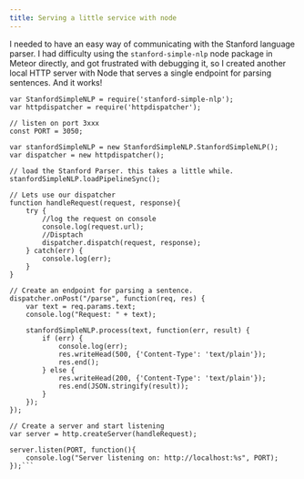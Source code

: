 ```yaml
---
title: Serving a little service with node
---
```


I needed to have an easy way of communicating with the Stanford language parser. I had difficulty using the `stanford-simple-nlp` node package in Meteor directly, and got frustrated with debugging it, so I created another local HTTP server with Node that serves a single endpoint for parsing sentences. And it works!

```var http = require('http');
var StanfordSimpleNLP = require('stanford-simple-nlp');
var httpdispatcher = require('httpdispatcher');

// listen on port 3xxx
const PORT = 3050; 

var stanfordSimpleNLP = new StanfordSimpleNLP.StanfordSimpleNLP();
var dispatcher = new httpdispatcher();

// load the Stanford Parser. this takes a little while.
stanfordSimpleNLP.loadPipelineSync();

// Lets use our dispatcher
function handleRequest(request, response){
    try {
        //log the request on console
        console.log(request.url);
        //Disptach
        dispatcher.dispatch(request, response);
    } catch(err) {
        console.log(err);
    }
}

// Create an endpoint for parsing a sentence.
dispatcher.onPost("/parse", function(req, res) {
	var text = req.params.text;
	console.log("Request: " + text);

	stanfordSimpleNLP.process(text, function(err, result) {
		if (err) {
			console.log(err);
			res.writeHead(500, {'Content-Type': 'text/plain'});
			res.end();
		} else {
			res.writeHead(200, {'Content-Type': 'text/plain'});
	    	res.end(JSON.stringify(result));
	    }
	});
});

// Create a server and start listening
var server = http.createServer(handleRequest);

server.listen(PORT, function(){
    console.log("Server listening on: http://localhost:%s", PORT);
});```